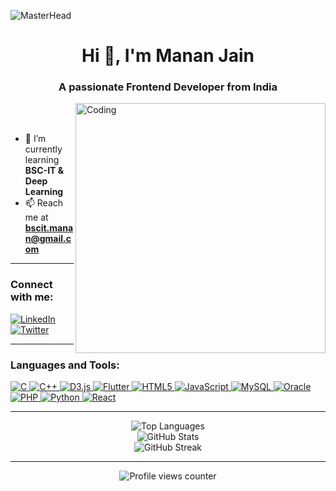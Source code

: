 
![MasterHead](https://qrangers.com/wp-content/uploads/2021/09/Banner-Introduction-to-3D-Animation.png)

<h1 align="center">Hi 👋, I'm Manan Jain</h1>
<h3 align="center">A passionate Frontend Developer from India</h3>

<img align="right" alt="Coding" width="400" src="https://media2.giphy.com/media/wLNuW1tCKRiPmDV5Y4/giphy.gif"/>


<br><br>
- 🌱 I’m currently learning **BSC-IT & Deep Learning**  
- 📫 Reach me at **bscit.manan@gmail.com**

---


<h3 align="left">Connect with me:</h3>
<p align="left">
  <a href="https://linkedin.com/in/mananjain" target="blank">
    <img src="https://img.icons8.com/fluent/48/000000/linkedin.png" alt="LinkedIn"/>
  </a>
  <a href="https://twitter.com/" target="blank">
    <img src="https://img.icons8.com/fluent/48/000000/twitter.png" alt="Twitter"/>
  </a>
</p>

---


<h3 align="left">Languages and Tools:</h3>
<p align="left">
  <a href="https://www.cprogramming.com/" target="_blank" rel="noreferrer">
    <img src="https://img.icons8.com/color/48/000000/c-programming.png" alt="C" />
  </a>
  <a href="https://www.w3schools.com/cpp/" target="_blank" rel="noreferrer">
    <img src="https://img.icons8.com/color/48/000000/c-plus-plus-logo.png" alt="C++" />
  </a>
  <a href="https://d3js.org/" target="_blank" rel="noreferrer">
    <img src="https://img.icons8.com/ios-filled/50/000000/d3.png" alt="D3.js"/>
  </a>
  <a href="https://flutter.dev" target="_blank" rel="noreferrer">
    <img src="https://img.icons8.com/color/48/000000/flutter.png" alt="Flutter" />
  </a>
  <a href="https://www.w3.org/html/" target="_blank" rel="noreferrer">
    <img src="https://img.icons8.com/color/48/000000/html-5.png" alt="HTML5" />
  </a>
  <a href="https://developer.mozilla.org/en-US/docs/Web/JavaScript" target="_blank" rel="noreferrer">
    <img src="https://img.icons8.com/color/48/000000/javascript.png" alt="JavaScript" />
  </a>
  <a href="https://www.mysql.com/" target="_blank" rel="noreferrer">
    <img src="https://img.icons8.com/color/48/000000/mysql-logo.png" alt="MySQL" />
  </a>
  <a href="https://www.oracle.com/" target="_blank" rel="noreferrer">
    <img src="https://img.icons8.com/color/48/000000/oracle-logo.png" alt="Oracle" />
  </a>
  <a href="https://www.php.net" target="_blank" rel="noreferrer">
    <img src="https://img.icons8.com/officel/40/000000/php-logo.png" alt="PHP" />
  </a>
  <a href="https://www.python.org" target="_blank" rel="noreferrer">
    <img src="https://img.icons8.com/color/48/000000/python.png" alt="Python" />
  </a>
  <a href="https://reactjs.org/" target="_blank" rel="noreferrer">
    <img src="https://img.icons8.com/color/48/000000/react-native.png" alt="React" />
  </a>
</p>

---


<div align="center">
  <img src="https://github-readme-stats.vercel.app/api/top-langs?username=mananjain0569&show_icons=true&locale=en&layout=compact&theme=radical" alt="Top Languages" />
</div>

<div align="center">
  <img src="https://github-readme-stats.vercel.app/api?username=mananjain0569&show_icons=true&locale=en&theme=radical" alt="GitHub Stats" />
</div>

<div align="center">
  <img src="https://github-readme-streak-stats.herokuapp.com/?user=mananjain0569&theme=radical" alt="GitHub Streak" />
</div>

---

<p align="center"> 
  <img src="https://komarev.com/ghpvc/?username=mananjain0569&label=Profile%20views&color=0e75b6&style=flat" alt="Profile views counter"/>
</p>

